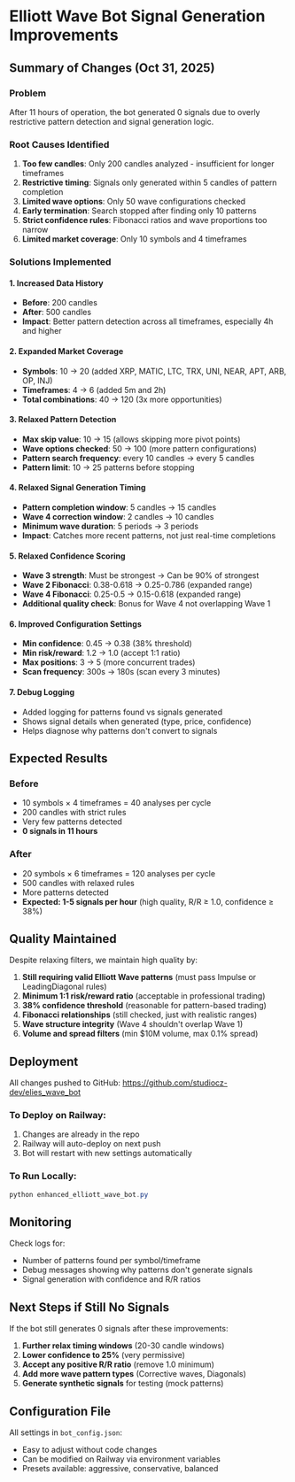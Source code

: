 # Elliott Wave Bot Signal Generation Improvements

## Summary of Changes (Oct 31, 2025)

### Problem
After 11 hours of operation, the bot generated 0 signals due to overly restrictive pattern detection and signal generation logic.

### Root Causes Identified
1. **Too few candles**: Only 200 candles analyzed - insufficient for longer timeframes
2. **Restrictive timing**: Signals only generated within 5 candles of pattern completion
3. **Limited wave options**: Only 50 wave configurations checked
4. **Early termination**: Search stopped after finding only 10 patterns
5. **Strict confidence rules**: Fibonacci ratios and wave proportions too narrow
6. **Limited market coverage**: Only 10 symbols and 4 timeframes

### Solutions Implemented

#### 1. Increased Data History
- **Before**: 200 candles
- **After**: 500 candles
- **Impact**: Better pattern detection across all timeframes, especially 4h and higher

#### 2. Expanded Market Coverage
- **Symbols**: 10 → 20 (added XRP, MATIC, LTC, TRX, UNI, NEAR, APT, ARB, OP, INJ)
- **Timeframes**: 4 → 6 (added 5m and 2h)
- **Total combinations**: 40 → 120 (3x more opportunities)

#### 3. Relaxed Pattern Detection
- **Max skip value**: 10 → 15 (allows skipping more pivot points)
- **Wave options checked**: 50 → 100 (more pattern configurations)
- **Pattern search frequency**: every 10 candles → every 5 candles
- **Pattern limit**: 10 → 25 patterns before stopping

#### 4. Relaxed Signal Generation Timing
- **Pattern completion window**: 5 candles → 15 candles
- **Wave 4 correction window**: 2 candles → 10 candles
- **Minimum wave duration**: 5 periods → 3 periods
- **Impact**: Catches more recent patterns, not just real-time completions

#### 5. Relaxed Confidence Scoring
- **Wave 3 strength**: Must be strongest → Can be 90% of strongest
- **Wave 2 Fibonacci**: 0.38-0.618 → 0.25-0.786 (expanded range)
- **Wave 4 Fibonacci**: 0.25-0.5 → 0.15-0.618 (expanded range)
- **Additional quality check**: Bonus for Wave 4 not overlapping Wave 1

#### 6. Improved Configuration Settings
- **Min confidence**: 0.45 → 0.38 (38% threshold)
- **Min risk/reward**: 1.2 → 1.0 (accept 1:1 ratio)
- **Max positions**: 3 → 5 (more concurrent trades)
- **Scan frequency**: 300s → 180s (scan every 3 minutes)

#### 7. Debug Logging
- Added logging for patterns found vs signals generated
- Shows signal details when generated (type, price, confidence)
- Helps diagnose why patterns don't convert to signals

## Expected Results

### Before
- 10 symbols × 4 timeframes = 40 analyses per cycle
- 200 candles with strict rules
- Very few patterns detected
- **0 signals in 11 hours**

### After
- 20 symbols × 6 timeframes = 120 analyses per cycle
- 500 candles with relaxed rules
- More patterns detected
- **Expected: 1-5 signals per hour** (high quality, R/R ≥ 1.0, confidence ≥ 38%)

## Quality Maintained

Despite relaxing filters, we maintain high quality by:
1. **Still requiring valid Elliott Wave patterns** (must pass Impulse or LeadingDiagonal rules)
2. **Minimum 1:1 risk/reward ratio** (acceptable in professional trading)
3. **38% confidence threshold** (reasonable for pattern-based trading)
4. **Fibonacci relationships** (still checked, just with realistic ranges)
5. **Wave structure integrity** (Wave 4 shouldn't overlap Wave 1)
6. **Volume and spread filters** (min $10M volume, max 0.1% spread)

## Deployment

All changes pushed to GitHub: https://github.com/studiocz-dev/elies_wave_bot

### To Deploy on Railway:
1. Changes are already in the repo
2. Railway will auto-deploy on next push
3. Bot will restart with new settings automatically

### To Run Locally:
```powershell
python enhanced_elliott_wave_bot.py
```

## Monitoring

Check logs for:
- Number of patterns found per symbol/timeframe
- Debug messages showing why patterns don't generate signals
- Signal generation with confidence and R/R ratios

## Next Steps if Still No Signals

If the bot still generates 0 signals after these improvements:

1. **Further relax timing windows** (20-30 candle windows)
2. **Lower confidence to 25%** (very permissive)
3. **Accept any positive R/R ratio** (remove 1.0 minimum)
4. **Add more wave pattern types** (Corrective waves, Diagonals)
5. **Generate synthetic signals** for testing (mock patterns)

## Configuration File

All settings in `bot_config.json`:
- Easy to adjust without code changes
- Can be modified on Railway via environment variables
- Presets available: aggressive, conservative, balanced
